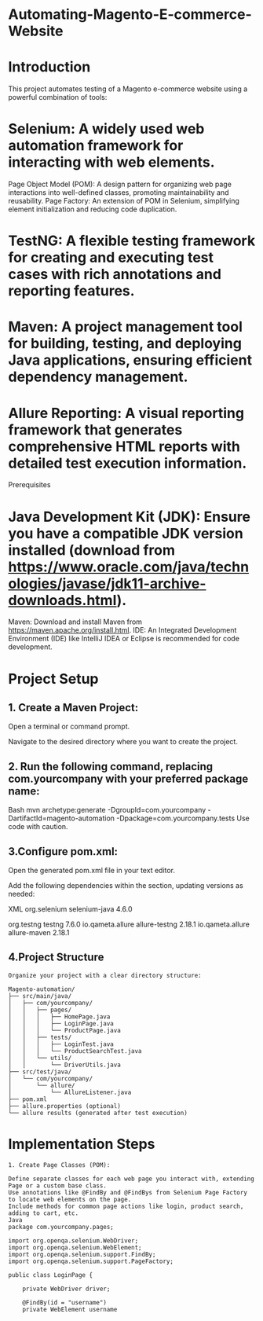 # Automating-Magento-E-commerce-Website

# Introduction

This project automates testing of a Magento e-commerce website using a powerful combination of tools:

# Selenium: A widely used web automation framework for interacting with web elements.
Page Object Model (POM): A design pattern for organizing web page interactions into well-defined classes, promoting maintainability and reusability.
Page Factory: An extension of POM in Selenium, simplifying element initialization and reducing code duplication.
# TestNG: A flexible testing framework for creating and executing test cases with rich annotations and reporting features.
# Maven: A project management tool for building, testing, and deploying Java applications, ensuring efficient dependency management.
# Allure Reporting: A visual reporting framework that generates comprehensive HTML reports with detailed test execution information.
Prerequisites

# Java Development Kit (JDK): Ensure you have a compatible JDK version installed (download from https://www.oracle.com/java/technologies/javase/jdk11-archive-downloads.html).
Maven: Download and install Maven from https://maven.apache.org/install.html.
IDE: An Integrated Development Environment (IDE) like IntelliJ IDEA or Eclipse is recommended for code development.


# Project Setup

## 1. Create a Maven Project:

Open a terminal or command prompt.

Navigate to the desired directory where you want to create the project.

## 2. Run the following command, replacing com.yourcompany with your preferred package name:

Bash
mvn archetype:generate -DgroupId=com.yourcompany -DartifactId=magento-automation -Dpackage=com.yourcompany.tests
Use code with caution.

## 3.Configure pom.xml:

Open the generated pom.xml file in your text editor.

Add the following dependencies within the <dependencies> section, updating versions as needed:

XML
<dependency>
    <groupId>org.selenium</groupId>
    <artifactId>selenium-java</artifactId>
    <version>4.6.0</version>
</dependency>

<dependency>
    <groupId>org.testng</groupId>
    <artifactId>testng</artifactId>
    <version>7.6.0</version>
</dependency>

<dependency>
    <groupId>io.qameta.allure</groupId>
    <artifactId>allure-testng</artifactId>
    <version>2.18.1</version>
</dependency>

<dependency>
    <groupId>io.qameta.allure</groupId>
    <artifactId>allure-maven</artifactId>
    <version>2.18.1</version>
</dependency>


## 4.Project Structure

    Organize your project with a clear directory structure:
    
    Magento-automation/
    ├── src/main/java/
    │   ├── com/yourcompany/
    │   │   ├── pages/
    │   │   │   ├── HomePage.java
    │   │   │   ├── LoginPage.java
    │   │   │   └── ProductPage.java
    │   │   ├── tests/
    │   │   │   ├── LoginTest.java
    │   │   │   └── ProductSearchTest.java
    │   │   └── utils/
    │   │       └── DriverUtils.java
    ├── src/test/java/
    │   └── com/yourcompany/
    │       └── allure/
    │           └── AllureListener.java
    ├── pom.xml
    ├── allure.properties (optional)
    └── allure results (generated after test execution)

# Implementation Steps

    1. Create Page Classes (POM):
    
    Define separate classes for each web page you interact with, extending Page or a custom base class.
    Use annotations like @FindBy and @FindBys from Selenium Page Factory to locate web elements on the page.
    Include methods for common page actions like login, product search, adding to cart, etc.
    Java
    package com.yourcompany.pages;
    
    import org.openqa.selenium.WebDriver;
    import org.openqa.selenium.WebElement;
    import org.openqa.selenium.support.FindBy;
    import org.openqa.selenium.support.PageFactory;
    
    public class LoginPage {
    
        private WebDriver driver;
    
        @FindBy(id = "username")
        private WebElement username
